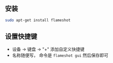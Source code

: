 ## 安装

```bash
sudo apt-get install flameshot
```



## 设置快捷键

- 设备 -> 键盘 -> "+" 添加自定义快捷键
- 名称随便写， 命令是 `flameshot gui` 然后保存即可

